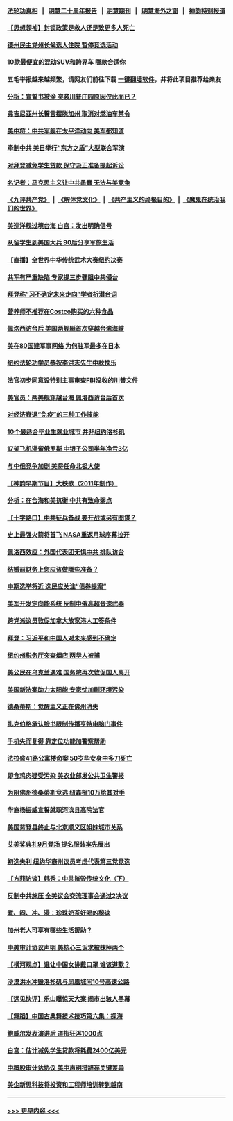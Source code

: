 #### [法轮功真相](https://github.com/gfw-breaker/truth/blob/master/README.md?t=0) &nbsp;&nbsp;|&nbsp;&nbsp; [明慧二十周年报告](https://github.com/gfw-breaker/mh-reports/blob/master/README.md?t=0) &nbsp;&nbsp;|&nbsp;&nbsp;[明慧期刊](https://github.com/gfw-breaker/mh-qikan) &nbsp;&nbsp;|&nbsp;&nbsp; [明慧海外之窗](https://github.com/gfw-breaker/mh-news/blob/master/README.md?t=0) &nbsp;&nbsp;|&nbsp;&nbsp; [神韵特别报道](https://github.com/gfw-breaker/mh-news/blob/master/shenyun.md?t=0)
#### [【思想领袖】封锁政策是救人还是致更多人死亡](../pages/nsc412/n13795605.md?t=08291201) 
#### [德州民主党州长候选人住院 暂停竞选活动](../pages/nsc412/n13812366.md?t=08291201) 
#### [10款最便宜的混动SUV和跨界车 哪款合适你](../pages/nsc412/n13809515.md?t=08291201) 
#### 五毛举报越来越频繁，请网友们前往下载 [一键翻墙软件](https://github.com/gfw-breaker/ssr-accounts)，并将此项目推荐给亲友
#### [分析：宣誓书被涂 突袭川普庄园原因仅此而已？](../pages/nsc412/n13812277.md?t=08291201) 
#### [弗吉尼亚州长誓言摆脱加州 取消对燃油车禁令](../pages/nsc412/n13812325.md?t=08291201) 
#### [美中将：中共军舰在太平洋动向 美军都知道](../pages/nsc412/n13811675.md?t=08291201) 
#### [牵制中共 美日举行“东方之盾”大型联合军演](../pages/nsc412/n13812336.md?t=08291201) 
#### [对拜登减免学生贷款 保守派正准备提起诉讼](../pages/nsc412/n13812284.md?t=08291201) 
#### [名记者：马克思主义让中共愚蠢 无法与美竞争](../pages/nsc412/n13811005.md?t=08291201) 
#### [《九评共产党》](https://github.com/begood0513/9ping.md/blob/master/README.md) &nbsp;|&nbsp; [《解体党文化》](../../../../jtdwh.md/blob/master/README.md)  &nbsp;|&nbsp; [《共产主义的终极目的》](../../../../gczydzjmd.md/blob/master/README.md) &nbsp;|&nbsp; [《魔鬼在统治我们的世界》](../../../../mgztzwmdsj.md/blob/master/README.md) 
#### [美巡洋舰过境台海 白宫：发出明确信号](../pages/nsc412/n13812312.md?t=08291201) 
#### [从留学生到美国大兵 90后分享军旅生活](../pages/nsc412/n13811132.md?t=08291201) 
#### [【直播】全世界中华传统武术大赛纽约决赛](../pages/nsc412/n13803223.md?t=08291201) 
#### [共军有严重缺陷 专家提三步骤阻中共侵台](../pages/nsc412/n13811064.md?t=08291201) 
#### [拜登称“习不确定未来走向”学者析潜台词](../pages/nsc412/n13812117.md?t=08291201) 
#### [营养师不推荐在Costco购买的六种食品](../pages/nsc412/n13803881.md?t=08291201) 
#### [佩洛西访台后 美国两舰艇首次穿越台湾海峡](../pages/nsc412/n13812095.md?t=08291201) 
#### [美在80国建军事网络 为何驻军最多在日本](../pages/nsc412/n13807397.md?t=08291201) 
#### [纽约法轮功学员恭祝李洪志先生中秋快乐](../pages/nsc412/n13811893.md?t=08291201) 
#### [法官初步同意设特别主事审查FBI没收的川普文件](../pages/nsc412/n13811823.md?t=08291201) 
#### [美官员：两美舰穿越台海 佩洛西访台后首次](../pages/nsc412/n13812003.md?t=08291201) 
#### [对经济衰退“免疫”的三种工作技能](../pages/nsc412/n13811080.md?t=08291201) 
#### [10个最适合毕业生就业城市 并非纽约洛杉矶](../pages/nsc412/n13811681.md?t=08291201) 
#### [17架飞机滞留俄罗斯 中银子公司半年净亏3亿](../pages/nsc412/n13811676.md?t=08291201) 
#### [与中俄竞争加剧 美将任命北极大使](../pages/nsc412/n13811654.md?t=08291201) 
#### [【神韵早期节目】大秧歌（2011年制作）](../pages/nsc412/n13811581.md?t=08291201) 
#### [分析：在台海和美抗衡 中共有致命弱点](../pages/nsc412/n13807798.md?t=08291201) 
#### [【十字路口】中共征兵备战 要开战或另有图谋？](../pages/nsc412/n13811649.md?t=08291201) 
#### [史上最强火箭将首飞 NASA重返月球序幕拉开](../pages/nsc412/n13811587.md?t=08291201) 
#### [佩洛西效应：外国代表团无惧中共 排队访台](../pages/nsc412/n13811609.md?t=08291201) 
#### [结婚前财务上您应该做哪些准备？](../pages/nsc412/n13811618.md?t=08291201) 
#### [中期选举将近 选民应关注“债券提案”](../pages/nsc412/n13811608.md?t=08291201) 
#### [美军开发定向能系统 反制中俄高超音速武器](../pages/nsc412/n13811549.md?t=08291201) 
#### [跨党派议员敦促加拿大放宽港人工签条件](../pages/nsc412/n13811568.md?t=08291201) 
#### [拜登：习近平和中国人对未来感到不确定](../pages/nsc412/n13811569.md?t=08291201) 
#### [纽约州税务厅突查烟店 两华人被捕](../pages/nsc412/n13811187.md?t=08291201) 
#### [美公民在乌克兰遇难 国务院再次敦促国人离开](../pages/nsc412/n13811512.md?t=08291201) 
#### [美国新法案助力太阳能 专家忧加剧环境污染](../pages/nsc412/n13811356.md?t=08291201) 
#### [德桑蒂斯：觉醒主义正在佛州消失](../pages/nsc412/n13811349.md?t=08291201) 
#### [扎克伯格承认脸书限制传播亨特电脑门事件](../pages/nsc412/n13811061.md?t=08291201) 
#### [手机失而复得 靠定位功能加警察帮助](../pages/nsc412/n13810533.md?t=08291201) 
#### [法拉盛41路公寓楼命案 50岁华女身中多刀死亡](../pages/nsc412/n13811199.md?t=08291201) 
#### [即食鸡肉疑受污染 美农业部发公共卫生警报](../pages/nsc412/n13811069.md?t=08291201) 
#### [为阻佛州德桑蒂斯竞选 纽森捐10万给其对手](../pages/nsc412/n13811122.md?t=08291201) 
#### [华裔杨振威宣誓就职河滨县高院法官](../pages/nsc412/n13811101.md?t=08291201) 
#### [美国劳登县终止与北京顺义区姐妹城市关系](../pages/nsc412/n13811030.md?t=08291201) 
#### [艾美奖典礼9月登场 提名服装率先展出](../pages/nsc412/n13811068.md?t=08291201) 
#### [初选失利 纽约华裔州议员考虑代表第三党竞选](../pages/nsc412/n13811008.md?t=08291201) 
#### [【方菲访谈】韩秀：中共摧毁传统文化（下）](../pages/nsc412/n13810993.md?t=08291201) 
#### [反制中共施压 全美议会交流理事会通过2决议](../pages/nsc412/n13811053.md?t=08291201) 
#### [煮、闷、冲、浸：珍珠奶茶好喝的秘诀](../pages/nsc412/n13811065.md?t=08291201) 
#### [加州老人可享有哪些生活援助？](../pages/nsc412/n13811056.md?t=08291201) 
#### [中美审计协议声明 美核心三诉求被抹掉两个](../pages/nsc412/n13810979.md?t=08291201) 
#### [【横河观点】谁让中国女排戴口罩 谁该道歉？](../pages/nsc412/n13811034.md?t=08291201) 
#### [沙漠洪水冲毁洛杉矶与凤凰城间10号高速公路](../pages/nsc412/n13811007.md?t=08291201) 
#### [【远见快评】乐山曝惊天大案 闹市出骇人黑幕](../pages/nsc412/n13811021.md?t=08291201) 
#### [【舞蹈】中国古典舞技术技巧第六集：探海](../pages/nsc412/n13810988.md?t=08291201) 
#### [鲍威尔发表演讲后 道指狂泻1000点](../pages/nsc412/n13811019.md?t=08291201) 
#### [白宫：估计减免学生贷款将耗费2400亿美元](../pages/nsc412/n13810957.md?t=08291201) 
#### [中概股审计达协议 美中声明措辞存关键差异](../pages/nsc412/n13810973.md?t=08291201) 
#### [美企新思科技将投资和工程师培训转到越南](../pages/nsc412/n13810915.md?t=08291201) 

----
#### [ >>> 更早内容 <<< ](../indexes/nsc412-earlier.md)

